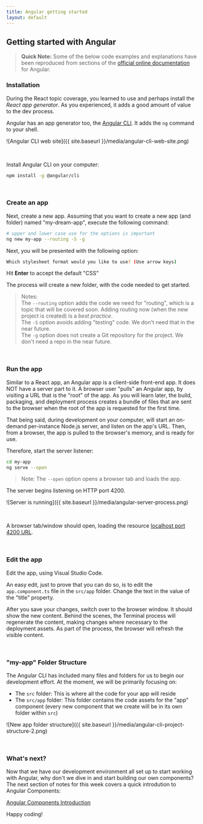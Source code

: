 ```yaml
---
title: Angular getting started
layout: default
---
```


## Getting started with Angular

> **Quick Note:** Some of the below code examples and explanations have been reproduced from sections of the [official online documentation](https://angular.io/) for Angular. 

### Installation

During the React topic coverage, you learned to use and perhaps install the *React app generator*. As you experienced, it adds a good amount of value to the dev process.

Angular has an app generator too, the [Angular CLI](https://cli.angular.io/). It adds the `ng` command to your shell. 

![Angular CLI web site]({{ site.baseurl }}/media/angular-cli-web-site.png)

<br>

Install Angular CLI on your computer:

```bash
npm install -g @angular/cli
```

<br>

### Create an app

Next, create a new app. Assuming that you want to create a new app (and folder) named "my-dream-app", execute the following command:

```bash
# upper and lower case use for the options is important
ng new my-app --routing -S -g
```

Next, you will be presented with the following option:

```bash
Which stylesheet format would you like to use? (Use arrow keys)
```

Hit **Enter** to accept the default "CSS"


The process will create a new folder, with the code needed to get started.

> Notes:  
> The `--routing` option adds the code we need for "routing", which is a topic that will be covered soon. Adding routing now (when the new project is created) is a *best practice*.  
> The `-S` option avoids adding "testing" code. We don't need that in the near future.  
> The `-g` option does not create a Git repository for the project. We don't need a repo in the near future.

<br>

### Run the app

Similar to a React app, an Angular app is a client-side front-end app. It does NOT have a server part to it. A browser user "pulls" an Angular app, by visiting a URL that is the "root" of the app. As you will learn later, the build, packaging, and deployment process creates a bundle of files that are sent to the browser when the root of the app is requested for the first time. 

That being said, during development on your computer, will start an on-demand per-instance Node.js server, and listen on the app's URL. Then, from a browser, the app is pulled to the browser's memory, and is ready for use. 

Therefore, start the server listener:

```bash
cd my-app
ng serve --open
```

> Note: The `--open` option opens a browser tab and loads the app. 

The server begins listening on HTTP port 4200. 

![Server is running]({{ site.baseurl }}/media/angular-server-process.png)

<br>

A browser tab/window should open, loading the resource [localhost port 4200 URL](http://localhost:4200/). 

<br>

### Edit the app

Edit the app, using Visual Studio Code.

An easy edit, just to prove that you can do so, is to edit the `app.component.ts` file in the `src/app` folder. Change the text in the value of the "title" property. 

After you save your changes, switch over to the browser window. It should show the new content. Behind the scenes, the Terminal process will regenerate the content, making changes where necessary to the deployment assets. As part of the process, the browser will refresh the visible content.


<br>

### "my-app" Folder Structure

The Angular CLI has included many files and folders for us to begin our development effort. At the moment, we will be primarily focusing on:  

* The `src` folder: This is where all the code for your app will reside
* The `src/app` folder:  This folder contains the code assets for the "app" component (every new component that we create will be in its own folder within `src`)

![New app folder structure]({{ site.baseurl }}/media/angular-cli-project-structure-2.png)

<br>

### What's next?

Now that we have our development environment all set up to start working with Angular, why don't we dive in and start building our own components?  The next section of notes for this week covers a quick introdution to Angular Components:

[Angular Components Introduction](angular-components-1)

Happy coding!

<br>
